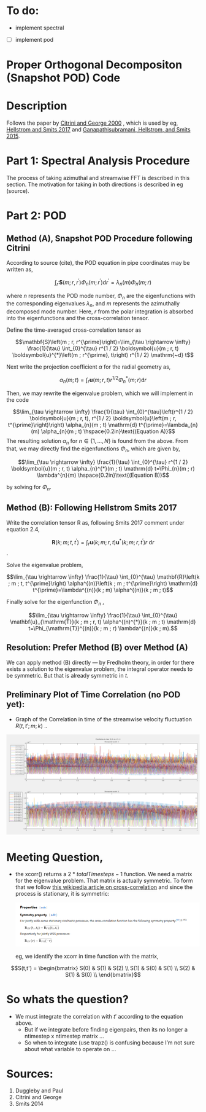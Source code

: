 

# To do:

-   implement spectral

-   [ ] implement pod


# Proper Orthogonal Decompositon (Snapshot POD) Code


# Description

Follows the paper by [Citrini and George 2000](https://www.cambridge.org/core/journals/journal-of-fluid-mechanics/article/abs/reconstruction-of-the-global-velocity-field-in-the-axisymmetric-mixing-layer-utilizing-the-proper-orthogonal-decomposition/68BAA266FC58F299B2D9DA612C8F4A6C) ,  which is used by eg, [Hellstrom and Smits 2017](https://royalsocietypublishing.org/doi/full/10.1098/rsta.2016.0086) and [Ganapathisubramani, Hellstrom, and Smits 2015](https://www.cambridge.org/core/journals/journal-of-fluid-mechanics/article/abs/evolution-of-largescale-motions-in-turbulent-pipe-flow/CB2FF14595A6E552DF8A554FE489CBE9).


# Part 1: Spectral Analysis Procedure

The process of taking azimuthal and streamwise FFT is described in this section. The motivation for taking in both directions is described in eg (source).


# Part 2: POD


## Method (A), Snapshot POD Procedure following Citrini

According to source (cite), the POD equation in pipe coordinates may be written as,

$$\int_{r^{\prime}} \boldsymbol{S}\left(m ; r, r^{\prime}\right) \Phi_{n}\left(m ; r^{\prime}\right) \mathrm{d} r^{\prime}=\lambda_{n}(m) \Phi_{n}(m ; r)$$

where $n$ represents the POD mode number, $\Phi_{n}$ are the eigenfunctions with the corresponding eigenvalues $\lambda_{n}$, and $m$ represents the azimuthally decomposed mode number. Here, $r$ from the polar integration is absorbed into the eigenfunctions and the cross-correlation tensor.

Define the time-averaged cross-correlation tensor as

$$\mathbf{S}\left(m ; r, r^{\prime}\right)=\lim_{\tau \rightarrow \infty} \frac{1}{\tau} \int_{0}^{\tau} r^{1 / 2} \boldsymbol{u}(m ; r, t) \boldsymbol{u}^{*}\left(m ; r^{\prime}, t\right) r^{1 / 2} \mathrm{~d} t$$

Next write the projection coefficient $\alpha$ for the radial geometry as,

$$\alpha_{n}(m ; t)=\int_{r} \boldsymbol{u}(m ; r, t) r^{1 / 2} \Phi_{n}^{*}(m ; r) \mathrm{d} r$$

Then, we may rewrite the eigenvalue problem, which we will implement in the code

$$\lim_{\tau \rightarrow \infty} \frac{1}{\tau} \int_{0}^{\tau}\left(r^{1 / 2} \boldsymbol{u}(m ; r, t), r^{1 / 2} \boldsymbol{u}\left(m ; r, t^{\prime}\right)\right) \alpha_{n}(m ; t) \mathrm{d} t^{\prime}=\lambda_{n}(m) \alpha_{n}(m ; t) \hspace{0.2in}\text{(Equation A)}$$
 The resulting solution $\alpha_n$ for $n\in \{1,\ldots , N\}$ is found from the above. From that, we may directly find the eigenfunctions $\Phi_n$, which are given by,

$$\lim_{\tau \rightarrow \infty} \frac{1}{\tau} \int_{0}^{\tau} r^{1 / 2} \boldsymbol{u}(m ; r, t) \alpha_{n}^{*}(m ; t) \mathrm{d} t=\Phi_{n}(m ; r) \lambda^{n}(m) \hspace{0.2in}\text{(Equation B)}$$

by solving for $\Phi_n$.


## Method (B): Following Hellstrom Smits 2017

Write the correlation tensor R as, following Smits 2017 comment under equation 2.4,

$$\mathbf{R}\left(k ; m ; t, t^{\prime}\right)=\int_{r} \mathbf{u}(k ; m ; r, t) \mathbf{u}^{*}\left(k ; m ; r, t^{\prime}\right) r \mathrm{~d} r$$.

Solve the eigenvalue problem,

$$\lim_{\tau \rightarrow \infty} \frac{1}{\tau} \int_{0}^{\tau} \mathbf{R}\left(k ; m ; t, t^{\prime}\right) \alpha^{(n)}\left(k ; m ; t^{\prime}\right) \mathrm{d} t^{\prime}=\lambda^{(n)}(k ; m) \alpha^{(n)}(k ; m ; t)$$

Finally solve for the eigenfunction $\Phi_n$ ,

$$\lim_{\tau \rightarrow \infty} \frac{1}{\tau} \int_{0}^{\tau} \mathbf{u}_{\mathrm{T}}(k ; m ; r, t) \alpha^{(n)^{*}}(k ; m ; t) \mathrm{d} t=\Phi_{\mathrm{T}}^{(n)}(k ; m ; r) \lambda^{(n)}(k ; m).$$


## Resolution: Prefer Method (B) over Method (A)

We can apply method (B) directly &#x2014; by Fredholm theory, in order for there exists a solution to the eigenvalue problem, the integral operator needs to be symmetric. But that is already symmetric in $t$.


## Preliminary Plot of Time Correlation (no POD yet):

-   Graph of the Correlation in time of the streamwise velocity fluctuation $R(t,t';m;k)$ ..

![img](images/readme/screenshot2022-05-21_21-04-44_.png "Graph of the Correlation in time of the streamwise velocity fluctuation $R(t,t';m;k)$.")


# Meeting Question,

-   the xcorr() returns a $2*totalTimesteps -1$ function. We need a
    matrix for the eigenvalue problem. That matrix is actually symmetric.
    To form that we follow [this wikipedia article on cross-correlation](https://en.wikipedia.org/wiki/Cross-correlation) and since the process is stationary, it is symmetric:
    
    ![img](images/readme/screenshot2022-05-22_20-57-12_.png)
    
    eg, we identify the xcorr in time function with the matrix,

$$S(t,t') = \begin{bmatrix} S(0) & S(1) & S(2)   \\ S(1) & S(0) & S(1)   \\ S(2) & S(1) & S(0)   \\ \end{bmatrix}$$


# So whats the question?

-   We must integrate the correlation with $t'$ according to the equation above.
    -   But if we integrate before finding eigenpairs, then its no longer a ntimestep x ntimestep matrix &#x2026;
    -   So when to integrate (use trapz() is confusing because I&rsquo;m not sure about what variable to operate on &#x2026;


# Sources:

1.  Duggleby and Paul
2.  Citrini and George
3.  Smits 2014

